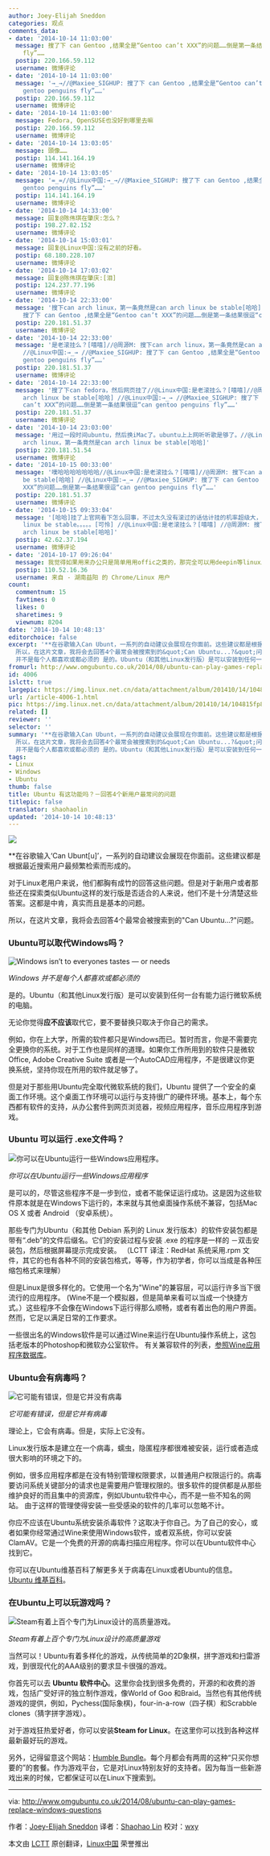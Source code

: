 ```yaml
---
author: Joey-Elijah Sneddon
categories: 观点
comments_data:
- date: '2014-10-14 11:03:00'
  message: 搜了下 can Gentoo ,结果全是“Gentoo can’t XXX”的问题……倒是第一条结果很逗“can gentoo penguins
    fly”……
  postip: 220.166.59.112
  username: 微博评论
- date: '2014-10-14 11:03:00'
  message: '→_→//@Maxiee_SIGHUP: 搜了下 can Gentoo ,结果全是“Gentoo can’t XXX”的问题……倒是第一条结果很逗“can
    gentoo penguins fly”……'
  postip: 220.166.59.112
  username: 微博评论
- date: '2014-10-14 11:03:00'
  message: Fedora, OpenSUSE也没好到哪里去嘛
  postip: 220.166.59.112
  username: 微博评论
- date: '2014-10-14 13:03:05'
  message: 頭像……
  postip: 114.141.164.19
  username: 微博评论
- date: '2014-10-14 13:03:05'
  message: '=_=//@Linux中国:→_→//@Maxiee_SIGHUP: 搜了下 can Gentoo ,结果全是“Gentoo can’t XXX”的问题……倒是第一条结果很逗“can
    gentoo penguins fly”……'
  postip: 114.141.164.19
  username: 微博评论
- date: '2014-10-14 14:33:00'
  message: 回复@陈伟琪在肇庆:怎么？
  postip: 198.27.82.152
  username: 微博评论
- date: '2014-10-14 15:03:01'
  message: 回复@Linux中国:沒有之前的好看。
  postip: 68.180.228.107
  username: 微博评论
- date: '2014-10-14 17:03:02'
  message: 回复@陈伟琪在肇庆:[泪]
  postip: 124.237.77.196
  username: 微博评论
- date: '2014-10-14 22:33:00'
  message: '搜下can arch linux，第一条竟然是can arch linux be stable[哈哈] //@Linux中国:→_→ //@Maxiee_SIGHUP:
    搜了下 can Gentoo ,结果全是“Gentoo can’t XXX”的问题……倒是第一条结果很逗“can gentoo penguins fly”……'
  postip: 220.181.51.37
  username: 微博评论
- date: '2014-10-14 22:33:00'
  message: '是老滚挂么？[嘻嘻]//@周源M: 搜下can arch linux，第一条竟然是can arch linux be stable[哈哈]
    //@Linux中国:→_→ //@Maxiee_SIGHUP: 搜了下 can Gentoo ,结果全是“Gentoo can’t XXX”的问题……倒是第一条结果很逗“can
    gentoo penguins fly”……'
  postip: 220.181.51.37
  username: 微博评论
- date: '2014-10-14 22:33:00'
  message: '搜了下can fedora，然后网页挂了//@Linux中国:是老滚挂么？[嘻嘻]//@周源M: 搜下can arch linux，第一条竟然是can
    arch linux be stable[哈哈] //@Linux中国:→_→ //@Maxiee_SIGHUP: 搜了下 can Gentoo ,结果全是“Gentoo
    can’t XXX”的问题……倒是第一条结果很逗“can gentoo penguins fly”……'
  postip: 220.181.51.37
  username: 微博评论
- date: '2014-10-14 23:03:00'
  message: '用过一段时间ubuntu，然后换iMac了。ubuntu上上网听听歌是够了。//@Linux中国: 是老滚挂么？[嘻嘻]//@周源M: 搜下can
    arch linux，第一条竟然是can arch linux be stable[哈哈]'
  postip: 220.181.51.54
  username: 微博评论
- date: '2014-10-15 00:33:00'
  message: '噗哈哈哈哈哈哈哈//@Linux中国:是老滚挂么？[嘻嘻]//@周源M: 搜下can arch linux，第一条竟然是can arch linux
    be stable[哈哈] //@Linux中国:→_→ //@Maxiee_SIGHUP: 搜了下 can Gentoo ,结果全是“Gentoo can’t
    XXX”的问题……倒是第一条结果很逗“can gentoo penguins fly”……'
  postip: 220.181.51.37
  username: 微博评论
- date: '2014-10-15 09:33:04'
  message: '[哈哈]挂了上官网看下怎么回事，不过太久没有滚过的话估计挂的机率超级大，话说，我用arch那么久，没有很不稳定的说，第一条竟然是can arch
    linux be stable。。。。。[可怜] //@Linux中国:是老滚挂么？[嘻嘻] //@周源M: 搜下can arch linux，第一条竟然是can
    arch linux be stable[哈哈]'
  postip: 42.62.37.194
  username: 微博评论
- date: '2014-10-17 09:26:04'
  message: 我觉得如果用来办公只是简单用用offic之类的，那完全可以用deepin等linux发行版来代替windows。
  postip: 110.52.16.36
  username: 来自 - 湖南益阳 的 Chrome/Linux 用户
count:
  commentnum: 15
  favtimes: 0
  likes: 0
  sharetimes: 9
  viewnum: 8204
date: '2014-10-14 10:48:13'
editorchoice: false
excerpt: '**在谷歌输入Can Ubunt，一系列的自动建议会展现在你面前。这些建议都是根据最近搜索用户最频繁检索而形成的。 对于Linux老用户来说，他们都胸有成竹的回答这些问题。但是对于新用户或者那些还在探索类似Ubuntu这样的发行版是否适合的人来说，他们不是十分清楚这些答案。这都是中肯，真实而且是基本的问题。
  所以，在这片文章，我将会去回答4个最常会被搜索到的&quot;Can Ubuntu...?&quot;问题。 Ubuntu可以取代Windows吗？  Windows
  并不是每个人都喜欢或都必须的 是的。Ubuntu（和其他Linux发行版）是可以安装到任何一台有能力运行微软系统的电脑'
fromurl: http://www.omgubuntu.co.uk/2014/08/ubuntu-can-play-games-replace-windows-questions
id: 4006
islctt: true
largepic: https://img.linux.net.cn/data/attachment/album/201410/14/104815fp8pp2yppzn9lsnz.png
url: /article-4006-1.html
pic: https://img.linux.net.cn/data/attachment/album/201410/14/104815fp8pp2yppzn9lsnz.png.thumb.jpg
related: []
reviewer: ''
selector: ''
summary: '**在谷歌输入Can Ubunt，一系列的自动建议会展现在你面前。这些建议都是根据最近搜索用户最频繁检索而形成的。 对于Linux老用户来说，他们都胸有成竹的回答这些问题。但是对于新用户或者那些还在探索类似Ubuntu这样的发行版是否适合的人来说，他们不是十分清楚这些答案。这都是中肯，真实而且是基本的问题。
  所以，在这片文章，我将会去回答4个最常会被搜索到的&quot;Can Ubuntu...?&quot;问题。 Ubuntu可以取代Windows吗？  Windows
  并不是每个人都喜欢或都必须的 是的。Ubuntu（和其他Linux发行版）是可以安装到任何一台有能力运行微软系统的电脑'
tags:
- Linux
- Windows
- Ubuntu
thumb: false
title: Ubuntu 有这功能吗？－回答4个新用户最常问的问题
titlepic: false
translator: shaohaolin
updated: '2014-10-14 10:48:13'
---
```


![](/data/attachment/album/201410/14/104815fp8pp2yppzn9lsnz.png)


\*\*在谷歌输入‘Can Ubunt[u]’，一系列的自动建议会展现在你面前。这些建议都是根据最近搜索用户最频繁检索而形成的。


对于Linux老用户来说，他们都胸有成竹的回答这些问题。但是对于新用户或者那些还在探索类似Ubuntu这样的发行版是否适合的人来说，他们不是十分清楚这些答案。这都是中肯，真实而且是基本的问题。


所以，在这片文章，我将会去回答4个最常会被搜索到的"Can Ubuntu...?"问题。


### Ubuntu可以取代Windows吗？


![Windows isn’t to everyones tastes — or needs](/data/attachment/album/201410/14/104818wfgri5g1571r8cx1.png)


*Windows 并不是每个人都喜欢或都必须的*


是的。Ubuntu（和其他Linux发行版）是可以安装到任何一台有能力运行微软系统的电脑。


无论你觉得**应不应该**取代它，要不要替换只取决于你自己的需求。


例如，你在上大学，所需的软件都只是Windows而已。暂时而言，你是不需要完全更换你的系统。对于工作也是同样的道理。如果你工作所用到的软件只是微软Office, Adobe Creative Suite 或者是一个AutoCAD应用程序，不是很建议你更换系统，坚持你现在所用的软件就足够了。


但是对于那些用Ubuntu完全取代微软系统的我们，Ubuntu 提供了一个安全的桌面工作环境。这个桌面工作环境可以运行与支持很广的硬件环境。基本上，每个东西都有软件的支持，从办公套件到网页浏览器，视频应用程序，音乐应用程序到游戏。


### Ubuntu 可以运行 .exe文件吗？


![你可以在Ubuntu运行一些Windows应用程序。](/data/attachment/album/201410/14/104819dbbdn6118pqjge7z.png)


*你可以在Ubuntu运行一些Windows应用程序*


是可以的，尽管这些程序不是一步到位，或者不能保证运行成功。这是因为这些软件原本就是在Windows下运行的，本来就与其他桌面操作系统不兼容，包括Mac OS X 或者 Android （安卓系统）。


那些专门为Ubuntu（和其他 Debian 系列的 Linux 发行版本）的软件安装包都是带有“.deb”的文件后缀名。它们的安装过程与安装 .exe 的程序是一样的 －双击安装包，然后根据屏幕提示完成安装。 （LCTT 译注：RedHat 系统采用.rpm 文件，其它的也有各种不同的安装包格式，等等，作为初学者，你可以当成是各种压缩包格式来理解）


但是Linux是很多样化的。它使用一个名为"Wine"的兼容层，可以运行许多当下很流行的应用程序。 (Wine不是一个模拟器，但是简单来看可以当成一个快捷方式。）这些程序不会像在Windows下运行得那么顺畅，或者有着出色的用户界面。然而，它足以满足日常的工作要求。


一些很出名的Windows软件是可以通过Wine来运行在Ubuntu操作系统上，这包括老版本的Photoshop和微软办公室软件。 有关兼容软件的列表，[参照Wine应用程序数据库](https://appdb.winehq.org/)。


### Ubuntu会有病毒吗？


![它可能有错误，但是它并没有病毒](/data/attachment/album/201410/14/104820kzf5i888vitz9fiv.jpg)


*它可能有错误，但是它并有病毒*


理论上，它会有病毒。但是，实际上它没有。


Linux发行版本是建立在一个病毒，蠕虫，隐匿程序都很难被安装，运行或者造成很大影响的环境之下的。


例如，很多应用程序都是在没有特别管理权限要求，以普通用户权限运行的。病毒要访问系统关键部分的请求也是需要用户管理权限的。很多软件的提供都是从那些维护良好的而且集中的资源库，例如Ubuntu软件中心，而不是一些不知名的网站。 由于这样的管理使得安装一些受感染的软件的几率可以忽略不计。


你应不应该在Ubuntu系统安装杀毒软件？这取决于你自己。为了自己的安心，或者如果你经常通过Wine来使用Windows软件，或者双系统，你可以安装ClamAV。它是一个免费的开源的病毒扫描应用程序。你可以在Ubuntu软件中心找到它。


你可以在Ubuntu维基百科了解更多关于病毒在Linux或者Ubuntu的信息。 [Ubuntu 维基百科](https://help.ubuntu.com/community/Antivirus)。


### 在Ubuntu上可以玩游戏吗？


![Steam有着上百个专门为Linux设计的高质量游戏。](/data/attachment/album/201410/14/104822lih3dihlihh0e3iz.jpg)


*Steam有着上百个专门为Linux设计的高质量游戏*


当然可以！Ubuntu有着多样化的游戏，从传统简单的2D象棋，拼字游戏和扫雷游戏，到很现代化的AAA级别的要求显卡很强的游戏。


你首先可以去 **Ubuntu 软件中心**。这里你会找到很多免费的，开源的和收费的游戏，包括广受好评的独立制作游戏，像World of Goo 和Braid。当然也有其他传统游戏的提供，例如，Pychess(国际象棋)，four-in-a-row（四子棋）和Scrabble clones（猜字拼字游戏）。


对于游戏狂热爱好者，你可以安装**Steam for Linux**。在这里你可以找到各种这样最新最好玩的游戏。


另外，记得留意这个网站：[Humble Bundle](https://www.humblebundle.com/)。每个月都会有两周的这种“只买你想要的”的套餐。作为游戏平台，它是对Linux特别友好的支持者。因为每当一些新游戏出来的时候，它都保证可以在Linux下搜索到。




---


via: <http://www.omgubuntu.co.uk/2014/08/ubuntu-can-play-games-replace-windows-questions>


作者：[Joey-Elijah Sneddon](https://plus.google.com/117485690627814051450/?rel=author) 译者：[Shaohao Lin](https://github.com/shaohaolin) 校对：[wxy](https://github.com/wxy)


本文由 [LCTT](https://github.com/LCTT/TranslateProject) 原创翻译，[Linux中国](http://linux.cn/) 荣誉推出